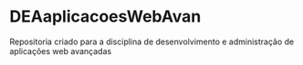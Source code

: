 # DEAaplicacoesWebAvan
Repositoria criado para a disciplina de desenvolvimento e administração de aplicações web avançadas
